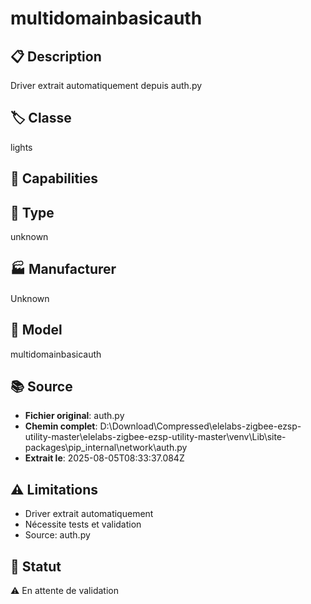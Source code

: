 # multidomainbasicauth

## 📋 Description
Driver extrait automatiquement depuis auth.py

## 🏷️ Classe
lights

## 🔧 Capabilities


## 📡 Type
unknown

## 🏭 Manufacturer
Unknown

## 📱 Model
multidomainbasicauth

## 📚 Source
- **Fichier original**: auth.py
- **Chemin complet**: D:\Download\Compressed\elelabs-zigbee-ezsp-utility-master\elelabs-zigbee-ezsp-utility-master\venv\Lib\site-packages\pip\_internal\network\auth.py
- **Extrait le**: 2025-08-05T08:33:37.084Z

## ⚠️ Limitations
- Driver extrait automatiquement
- Nécessite tests et validation
- Source: auth.py

## 🚀 Statut
⚠️ En attente de validation
